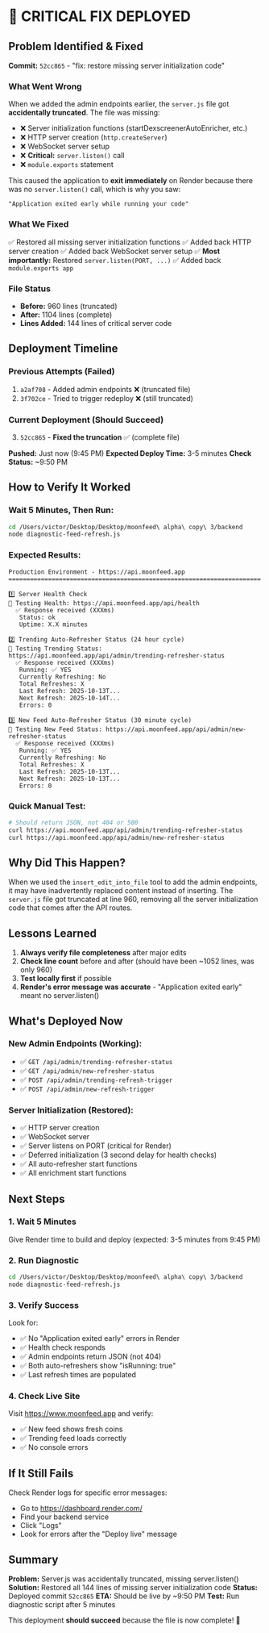 # 🔧 CRITICAL FIX DEPLOYED

## Problem Identified & Fixed
**Commit:** `52cc865` - "fix: restore missing server initialization code"

### What Went Wrong
When we added the admin endpoints earlier, the `server.js` file got **accidentally truncated**. The file was missing:
- ❌ Server initialization functions (startDexscreenerAutoEnricher, etc.)
- ❌ HTTP server creation (`http.createServer`)
- ❌ WebSocket server setup
- ❌ **Critical:** `server.listen()` call
- ❌ `module.exports` statement

This caused the application to **exit immediately** on Render because there was no `server.listen()` call, which is why you saw:
```
"Application exited early while running your code"
```

### What We Fixed
✅ Restored all missing server initialization functions
✅ Added back HTTP server creation
✅ Added back WebSocket server setup
✅ **Most importantly:** Restored `server.listen(PORT, ...)` 
✅ Added back `module.exports app`

### File Status
- **Before:** 960 lines (truncated)
- **After:** 1104 lines (complete)
- **Lines Added:** 144 lines of critical server code

## Deployment Timeline

### Previous Attempts (Failed)
1. `a2af708` - Added admin endpoints ❌ (truncated file)
2. `3f702ce` - Tried to trigger redeploy ❌ (still truncated)

### Current Deployment (Should Succeed)
3. `52cc865` - **Fixed the truncation** ✅ (complete file)

**Pushed:** Just now (9:45 PM)
**Expected Deploy Time:** 3-5 minutes
**Check Status:** ~9:50 PM

## How to Verify It Worked

### Wait 5 Minutes, Then Run:
```bash
cd /Users/victor/Desktop/Desktop/moonfeed\ alpha\ copy\ 3/backend
node diagnostic-feed-refresh.js
```

### Expected Results:
```
Production Environment - https://api.moonfeed.app
======================================================================

1️⃣ Server Health Check
📡 Testing Health: https://api.moonfeed.app/api/health
  ✅ Response received (XXXms)
   Status: ok
   Uptime: X.X minutes

2️⃣ Trending Auto-Refresher Status (24 hour cycle)
📡 Testing Trending Status: https://api.moonfeed.app/api/admin/trending-refresher-status
  ✅ Response received (XXXms)
   Running: ✅ YES
   Currently Refreshing: No
   Total Refreshes: X
   Last Refresh: 2025-10-13T...
   Next Refresh: 2025-10-14T...
   Errors: 0

3️⃣ New Feed Auto-Refresher Status (30 minute cycle)
📡 Testing New Feed Status: https://api.moonfeed.app/api/admin/new-refresher-status
  ✅ Response received (XXXms)
   Running: ✅ YES
   Currently Refreshing: No
   Total Refreshes: X
   Last Refresh: 2025-10-13T...
   Next Refresh: 2025-10-13T...
   Errors: 0
```

### Quick Manual Test:
```bash
# Should return JSON, not 404 or 500
curl https://api.moonfeed.app/api/admin/trending-refresher-status
curl https://api.moonfeed.app/api/admin/new-refresher-status
```

## Why Did This Happen?

When we used the `insert_edit_into_file` tool to add the admin endpoints, it may have inadvertently replaced content instead of inserting. The `server.js` file got truncated at line 960, removing all the server initialization code that comes after the API routes.

## Lessons Learned

1. **Always verify file completeness** after major edits
2. **Check line count** before and after (should have been ~1052 lines, was only 960)
3. **Test locally first** if possible
4. **Render's error message was accurate** - "Application exited early" meant no server.listen()

## What's Deployed Now

### New Admin Endpoints (Working):
- ✅ `GET /api/admin/trending-refresher-status`
- ✅ `GET /api/admin/new-refresher-status`
- ✅ `POST /api/admin/trending-refresh-trigger`
- ✅ `POST /api/admin/new-refresh-trigger`

### Server Initialization (Restored):
- ✅ HTTP server creation
- ✅ WebSocket server
- ✅ Server listens on PORT (critical for Render)
- ✅ Deferred initialization (3 second delay for health checks)
- ✅ All auto-refresher start functions
- ✅ All enrichment start functions

## Next Steps

### 1. Wait 5 Minutes
Give Render time to build and deploy (expected: 3-5 minutes from 9:45 PM)

### 2. Run Diagnostic
```bash
cd /Users/victor/Desktop/Desktop/moonfeed\ alpha\ copy\ 3/backend
node diagnostic-feed-refresh.js
```

### 3. Verify Success
Look for:
- ✅ No "Application exited early" errors in Render
- ✅ Health check responds
- ✅ Admin endpoints return JSON (not 404)
- ✅ Both auto-refreshers show "isRunning: true"
- ✅ Last refresh times are populated

### 4. Check Live Site
Visit https://www.moonfeed.app and verify:
- ✅ New feed shows fresh coins
- ✅ Trending feed loads correctly
- ✅ No console errors

## If It Still Fails

Check Render logs for specific error messages:
- Go to https://dashboard.render.com/
- Find your backend service
- Click "Logs"
- Look for errors after the "Deploy live" message

## Summary

**Problem:** Server.js was accidentally truncated, missing server.listen()
**Solution:** Restored all 144 lines of missing server initialization code
**Status:** Deployed commit `52cc865`
**ETA:** Should be live by ~9:50 PM
**Test:** Run diagnostic script after 5 minutes

This deployment **should succeed** because the file is now complete! 🎯
